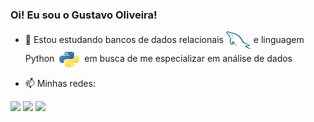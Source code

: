 ### Oi! Eu sou o Gustavo Oliveira!

- 🌱 Estou estudando bancos de dados relacionais <img align="center" alt="GU-Python" height="30" width="40" src="https://raw.githubusercontent.com/devicons/devicon/master/icons/mysql/mysql-original.svg"> e linguagem Python <img align="center" alt="GU-Python" height="30" width="40" src="https://raw.githubusercontent.com/devicons/devicon/master/icons/python/python-original.svg"> em busca de me especializar em análise de dados
<div>

<div>
  
  - 📫  Minhas redes:
<div>
<a href="https://instagram.com/gustavomarqes" target="_blank"><img src="https://img.shields.io/badge/-Instagram-%23E4405F?style=for-the-badge&logo=instagram&logoColor=white" target="_blank"></a>
<a href = "mailto:gustavo_mo97@hotmail.com"><img src="https://img.shields.io/badge/-Hotmail-%23333?style=for-the-badge&logo=gmail&logoColor=white" target="_blank"></a>
<a href="https://www.linkedin.com/in/gustavomarqes" target="_blank"><img src="https://img.shields.io/badge/-LinkedIn-%230077B5?style=for-the-badge&logo=linkedin&logoColor=white" target="_blank"></a>

 
